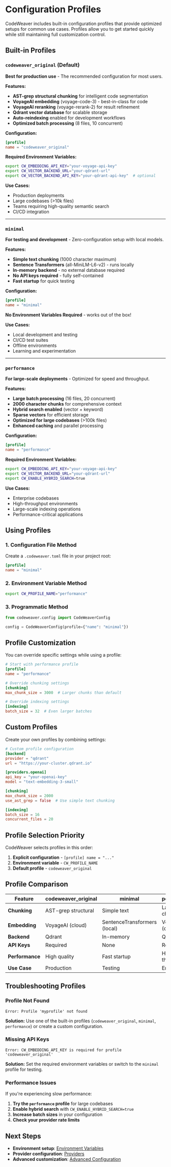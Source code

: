 # Configuration Profiles

CodeWeaver includes built-in configuration profiles that provide optimized setups for common use cases. Profiles allow you to get started quickly while still maintaining full customization control.

## Built-in Profiles

### `codeweaver_original` (Default)

**Best for production use** - The recommended configuration for most users.

**Features:**
- **AST-grep structural chunking** for intelligent code segmentation
- **VoyageAI embedding** (voyage-code-3) - best-in-class for code
- **VoyageAI reranking** (voyage-rerank-2) for result refinement
- **Qdrant vector database** for scalable storage
- **Auto-reindexing** enabled for development workflows
- **Optimized batch processing** (8 files, 10 concurrent)

**Configuration:**
```toml
[profile]
name = "codeweaver_original"
```

**Required Environment Variables:**
```bash
export CW_EMBEDDING_API_KEY="your-voyage-api-key"
export CW_VECTOR_BACKEND_URL="your-qdrant-url"
export CW_VECTOR_BACKEND_API_KEY="your-qdrant-api-key"  # optional
```

**Use Cases:**
- Production deployments
- Large codebases (>10k files)
- Teams requiring high-quality semantic search
- CI/CD integration

---

### `minimal`

**For testing and development** - Zero-configuration setup with local models.

**Features:**
- **Simple text chunking** (1000 character maximum)
- **Sentence Transformers** (all-MiniLM-L6-v2) - runs locally
- **In-memory backend** - no external database required
- **No API keys required** - fully self-contained
- **Fast startup** for quick testing

**Configuration:**
```toml
[profile]
name = "minimal"
```

**No Environment Variables Required** - works out of the box!

**Use Cases:**
- Local development and testing
- CI/CD test suites
- Offline environments
- Learning and experimentation

---

### `performance`

**For large-scale deployments** - Optimized for speed and throughput.

**Features:**
- **Large batch processing** (16 files, 20 concurrent)
- **2000 character chunks** for comprehensive context
- **Hybrid search enabled** (vector + keyword)
- **Sparse vectors** for efficient storage
- **Optimized for large codebases** (>100k files)
- **Enhanced caching** and parallel processing

**Configuration:**
```toml
[profile]
name = "performance"
```

**Required Environment Variables:**
```bash
export CW_EMBEDDING_API_KEY="your-voyage-api-key"
export CW_VECTOR_BACKEND_URL="your-qdrant-url"
export CW_ENABLE_HYBRID_SEARCH=true
```

**Use Cases:**
- Enterprise codebases
- High-throughput environments
- Large-scale indexing operations
- Performance-critical applications

## Using Profiles

### 1. Configuration File Method

Create a `.codeweaver.toml` file in your project root:

```toml
[profile]
name = "minimal"
```

### 2. Environment Variable Method

```bash
export CW_PROFILE_NAME="performance"
```

### 3. Programmatic Method

```python
from codeweaver.config import CodeWeaverConfig

config = CodeWeaverConfig(profile={"name": "minimal"})
```

## Profile Customization

You can override specific settings while using a profile:

```toml
# Start with performance profile
[profile]
name = "performance"

# Override chunking settings
[chunking]
max_chunk_size = 3000  # Larger chunks than default

# Override indexing settings
[indexing]
batch_size = 32  # Even larger batches
```

## Custom Profiles

Create your own profiles by combining settings:

```toml
# Custom profile configuration
[backend]
provider = "qdrant"
url = "https://your-cluster.qdrant.io"

[providers.openai]
api_key = "your-openai-key"
model = "text-embedding-3-small"

[chunking]
max_chunk_size = 2000
use_ast_grep = false  # Use simple text chunking

[indexing]
batch_size = 16
concurrent_files = 20
```

## Profile Selection Priority

CodeWeaver selects profiles in this order:

1. **Explicit configuration** - `[profile] name = "..."`
2. **Environment variable** - `CW_PROFILE_NAME`
3. **Default profile** - `codeweaver_original`

## Profile Comparison

| Feature | codeweaver_original | minimal | performance |
|---------|-------------------|---------|-------------|
| **Chunking** | AST-grep structural | Simple text | Large chunks |
| **Embedding** | VoyageAI (cloud) | SentenceTransformers (local) | VoyageAI (cloud) |
| **Backend** | Qdrant | In-memory | Qdrant |
| **API Keys** | Required | None | Required |
| **Performance** | High quality | Fast startup | High throughput |
| **Use Case** | Production | Testing | Enterprise |

## Troubleshooting Profiles

### Profile Not Found

```
Error: Profile 'myprofile' not found
```

**Solution:** Use one of the built-in profiles (`codeweaver_original`, `minimal`, `performance`) or create a custom configuration.

### Missing API Keys

```
Error: CW_EMBEDDING_API_KEY is required for profile 'codeweaver_original'
```

**Solution:** Set the required environment variables or switch to the `minimal` profile for testing.

### Performance Issues

If you're experiencing slow performance:

1. **Try the `performance` profile** for large codebases
2. **Enable hybrid search** with `CW_ENABLE_HYBRID_SEARCH=true`
3. **Increase batch sizes** in your configuration
4. **Check your provider rate limits**

## Next Steps

- **Environment setup**: [Environment Variables](./environment.md)
- **Provider configuration**: [Providers](./providers.md)
- **Advanced customization**: [Advanced Configuration](./advanced.md)